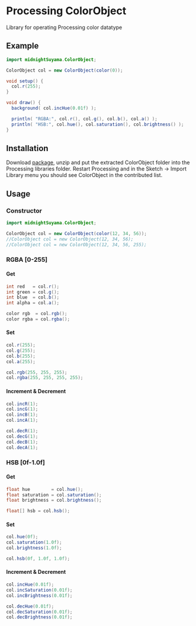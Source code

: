 # Processing ColorObject

Library for operating Processing color datatype

## Example

```java
import midnightSuyama.ColorObject;

ColorObject col = new ColorObject(color(0));

void setup() {
  col.r(255);
}

void draw() {
  background( col.incHue(0.01f) );

  println( "RGBA:", col.r(), col.g(), col.b(), col.a() );
  println( "HSB:", col.hue(), col.saturation(), col.brightness() );
}
```

## Installation

Download [package](https://github.com/midnightSuyama/ColorObject/releases), unzip and put the extracted ColorObject folder into the Processing libraries folder. Restart Processing and in the Sketch -> Import Library menu you should see ColorObject in the contributed list.

## Usage

### Constructor

```java
import midnightSuyama.ColorObject;

ColorObject col = new ColorObject(color(12, 34, 56));
//ColorObject col = new ColorObject(12, 34, 56);
//ColorObject col = new ColorObject(12, 34, 56, 255);
```

### RGBA \[0-255\]

#### Get

```java
int red   = col.r();
int green = col.g();
int blue  = col.b();
int alpha = col.a();

color rgb  = col.rgb();
color rgba = col.rgba();
```

#### Set

```java
col.r(255);
col.g(255);
col.b(255);
col.a(255);

col.rgb(255, 255, 255);
col.rgba(255, 255, 255, 255);
```

#### Increment & Decrement

```java
col.incR(1);
col.incG(1);
col.incB(1);
col.incA(1);

col.decR(1);
col.decG(1);
col.decB(1);
col.decA(1);
```

### HSB \[0f-1.0f\]

#### Get

```java
float hue        = col.hue();
float saturation = col.saturation();
float brightness = col.brightness();

float[] hsb = col.hsb();
```

#### Set

```java
col.hue(0f);
col.saturation(1.0f);
col.brightness(1.0f);

col.hsb(0f, 1.0f, 1.0f);
```

#### Increment & Decrement

```java
col.incHue(0.01f);
col.incSaturation(0.01f);
col.incBrightness(0.01f);

col.decHue(0.01f);
col.decSaturation(0.01f);
col.decBrightness(0.01f);
```
